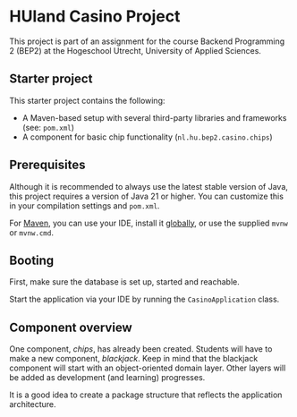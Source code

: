 # HUland Casino Project
This project is part of an assignment for the
course Backend Programming 2 (BEP2) at the
Hogeschool Utrecht, University of Applied Sciences.

## Starter project
This starter project contains the following:

* A Maven-based setup with several 
third-party libraries and frameworks (see: `pom.xml`)
* A component for basic 
chip functionality (`nl.hu.bep2.casino.chips`)

## Prerequisites
Although it is recommended to always use the latest stable version
of Java, this project requires a version of Java 21 or higher.
You can customize this in your compilation settings and `pom.xml`.

For [Maven](https://maven.apache.org/guides/getting-started/maven-in-five-minutes.html),
you can use your IDE, install it [globally](https://maven.apache.org/download.cgi), 
or use the supplied `mvnw` or `mvnw.cmd`.


## Booting
First, make sure the database is set up, started and reachable.

Start the application via your IDE by running the `CasinoApplication`
class.


## Component overview
One component, *chips*, has already been created.
Students will have to make a new component, *blackjack*.
Keep in mind that the blackjack component will start with
an object-oriented domain layer. 
Other layers will be added as development (and learning) progresses.

It is a good idea to create a package structure that reflects
the application architecture.
